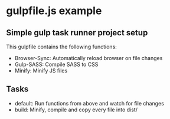 # gulpfile.js example

## Simple gulp task runner project setup

This gulpfile contains the following functions:

- Browser-Sync: Automatically reload browser on file changes
- Gulp-SASS: Compile SASS to CSS
- Minify: Minify JS files

## Tasks

- default: Run functions from above and watch for file changes
- build: Minify, compile and copy every file into dist/
